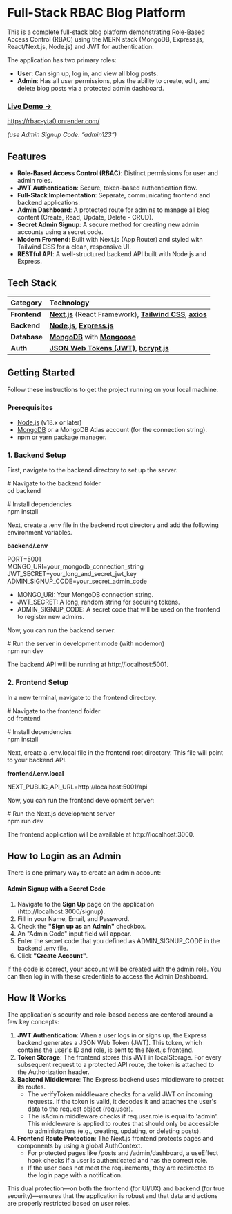 # **Full-Stack RBAC Blog Platform**

This is a complete full-stack blog platform demonstrating Role-Based Access Control (RBAC) using the MERN stack (MongoDB, Express.js, React/Next.js, Node.js) and JWT for authentication.

The application has two primary roles:

* **User**: Can sign up, log in, and view all blog posts.  
* **Admin**: Has all user permissions, plus the ability to create, edit, and delete blog posts via a protected admin dashboard.

### [**Live Demo →**](https://rbac-yta0.onrender.com/)

https://rbac-yta0.onrender.com/

*(use Admin Signup Code: “admin123”)*

## **Features**

* **Role-Based Access Control (RBAC)**: Distinct permissions for user and admin roles.  
* **JWT Authentication**: Secure, token-based authentication flow.  
* **Full-Stack Implementation**: Separate, communicating frontend and backend applications.  
* **Admin Dashboard**: A protected route for admins to manage all blog content (Create, Read, Update, Delete \- CRUD).  
* **Secret Admin Signup**: A secure method for creating new admin accounts using a secret code.  
* **Modern Frontend**: Built with Next.js (App Router) and styled with Tailwind CSS for a clean, responsive UI.  
* **RESTful API**: A well-structured backend API built with Node.js and Express.

## **Tech Stack**

| Category | Technology |
| :---- | :---- |
| **Frontend** | **[Next.js](https://nextjs.org/)** (React Framework), [**Tailwind CSS**](https://tailwindcss.com/), [**axios**](https://axios-http.com/) |
| **Backend** | **[Node.js](https://nodejs.org/)**, [**Express.js**](https://expressjs.com/) |
| **Database** | **[MongoDB](https://www.mongodb.com/)** with [**Mongoose**](https://mongoosejs.com/) |
| **Auth** | **[JSON Web Tokens (JWT)](https://jwt.io/)**, [**bcrypt.js**](https://www.npmjs.com/package/bcryptjs) |

## **Getting Started**

Follow these instructions to get the project running on your local machine.

### **Prerequisites**

* [Node.js](https://nodejs.org/en/) (v18.x or later)  
* [MongoDB](https://www.mongodb.com/try/download/community) or a MongoDB Atlas account (for the connection string).  
* npm or yarn package manager.

### **1\. Backend Setup**

First, navigate to the backend directory to set up the server.

\# Navigate to the backend folder  
cd backend

\# Install dependencies  
npm install

Next, create a .env file in the backend root directory and add the following environment variables.

**backend/.env**

PORT=5001  
MONGO\_URI=your\_mongodb\_connection\_string  
JWT\_SECRET=your\_long\_and\_secret\_jwt\_key  
ADMIN\_SIGNUP\_CODE=your\_secret\_admin\_code

* MONGO\_URI: Your MongoDB connection string.  
* JWT\_SECRET: A long, random string for securing tokens.  
* ADMIN\_SIGNUP\_CODE: A secret code that will be used on the frontend to register new admins.

Now, you can run the backend server:

\# Run the server in development mode (with nodemon)  
npm run dev

The backend API will be running at http://localhost:5001.

### **2\. Frontend Setup**

In a new terminal, navigate to the frontend directory.

\# Navigate to the frontend folder  
cd frontend

\# Install dependencies  
npm install

Next, create a .env.local file in the frontend root directory. This file will point to your backend API.

**frontend/.env.local**

NEXT\_PUBLIC\_API\_URL=http://localhost:5001/api

Now, you can run the frontend development server:

\# Run the Next.js development server  
npm run dev

The frontend application will be available at http://localhost:3000.

## **How to Login as an Admin**

There is one primary way to create an admin account:

#### **Admin Signup with a Secret Code**

1. Navigate to the **Sign Up** page on the application (http://localhost:3000/signup).  
2. Fill in your Name, Email, and Password.  
3. Check the **"Sign up as an Admin"** checkbox.  
4. An "Admin Code" input field will appear.  
5. Enter the secret code that you defined as ADMIN\_SIGNUP\_CODE in the backend .env file.  
6. Click **"Create Account"**.

If the code is correct, your account will be created with the admin role. You can then log in with these credentials to access the Admin Dashboard.

## **How It Works**

The application's security and role-based access are centered around a few key concepts:

1. **JWT Authentication**: When a user logs in or signs up, the Express backend generates a JSON Web Token (JWT). This token, which contains the user's ID and role, is sent to the Next.js frontend.  
2. **Token Storage**: The frontend stores this JWT in localStorage. For every subsequent request to a protected API route, the token is attached to the Authorization header.  
3. **Backend Middleware**: The Express backend uses middleware to protect its routes.  
   * The verifyToken middleware checks for a valid JWT on incoming requests. If the token is valid, it decodes it and attaches the user's data to the request object (req.user).  
   * The isAdmin middleware checks if req.user.role is equal to 'admin'. This middleware is applied to routes that should only be accessible to administrators (e.g., creating, updating, or deleting posts).  
4. **Frontend Route Protection**: The Next.js frontend protects pages and components by using a global AuthContext.  
   * For protected pages like /posts and /admin/dashboard, a useEffect hook checks if a user is authenticated and has the correct role.  
   * If the user does not meet the requirements, they are redirected to the login page with a notification.

This dual protection—on both the frontend (for UI/UX) and backend (for true security)—ensures that the application is robust and that data and actions are properly restricted based on user roles.